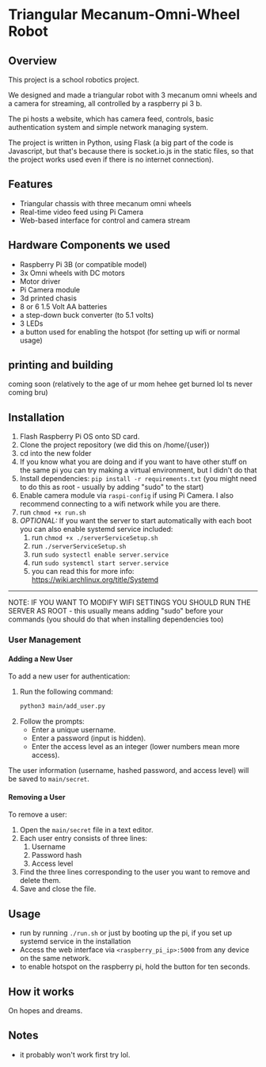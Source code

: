# Triangular Mecanum-Omni-Wheel Robot

## Overview

This project is a school robotics project.

We designed and made a triangular robot with 3 mecanum omni wheels and a camera for streaming, all controlled by a raspberry pi 3 b.

The pi hosts a website, which has camera feed, controls, basic authentication system and simple network managing system.

The project is written in Python, using Flask (a big part of the code is Javascript, but that's because there is socket.io.js in the static files, so that the project works used even if there is no internet connection).

## Features

- Triangular chassis with three mecanum omni wheels
- Real-time video feed using Pi Camera
- Web-based interface for control and camera stream

## Hardware Components we used

- Raspberry Pi 3B (or compatible model)
- 3x Omni wheels with DC motors
- Motor driver
- Pi Camera module
- 3d printed chasis
- 8 or 6 1.5 Volt AA batteries
- a step-down buck converter (to 5.1 volts)
- 3 LEDs
- a button used for enabling the hotspot (for setting up wifi or normal usage)


## printing and building
coming soon (relatively to the age of ur mom hehee get burned lol ts never coming bru)

## Installation

1. Flash Raspberry Pi OS onto SD card.
2. Clone the project repository (we did this on /home/{user})
3. cd into the new folder
4. If you know what you are doing and if you want to have other stuff on the same pi you can try making a virtual environment, but I didn't do that
5. Install dependencies: `pip install -r requirements.txt` (you might need to do this as root - usually by adding "sudo" to the start)
6. Enable camera module via `raspi-config` if using Pi Camera. I also recommend connecting to a wifi network while you are there.
7. run `chmod +x run.sh`
8. *OPTIONAL:* If you want the server to start automatically with each boot you can also enable systemd service included:
    1. run `chmod +x ./serverServiceSetup.sh`
    2. run `./serverServiceSetup.sh`
    3. run `sudo systectl enable server.service`
    4. run `sudo systemctl start server.service` 
    5. you can read this for more info: https://wiki.archlinux.org/title/Systemd

---
NOTE: IF YOU WANT TO MODIFY WIFI SETTINGS YOU SHOULD RUN THE SERVER AS ROOT - this usually means adding "sudo" before your commands (you should do that when installing dependencies too)

### User Management

#### Adding a New User

To add a new user for authentication:

1. Run the following command:
   ```bash
   python3 main/add_user.py
   ```
2. Follow the prompts:
   - Enter a unique username.
   - Enter a password (input is hidden).
   - Enter the access level as an integer (lower numbers mean more access).

The user information (username, hashed password, and access level) will be saved to `main/secret`.

#### Removing a User

To remove a user:

1. Open the `main/secret` file in a text editor.
2. Each user entry consists of three lines:
    1. Username
    2. Password hash
    3. Access level
3. Find the three lines corresponding to the user you want to remove and delete them.
4. Save and close the file.


## Usage

- run by running `./run.sh` or just by booting up the pi, if you set up systemd service in the installation 
- Access the web interface via `<raspberry_pi_ip>:5000` from any device on the same network.
- to enable hotspot on the raspberry pi, hold the button for ten seconds.

## How it works
On hopes and dreams.

## Notes

- it probably won't work first try lol. 
